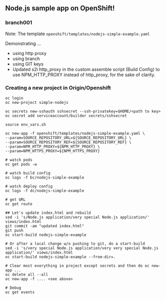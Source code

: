 Node.js sample app on OpenShift!
-----------------

### branch001 ###
Note: The template `openshift/templates/nodejs-simple-example.yaml`

Demonstrating ...

- using http proxy
- using branch
- using GIT keys
- Updated s2i http_proxy in the custom assemble script (Build Config) to use NPM_HTTP_PROXY instead of http_proxy, for the sake of clarity.

### Creating a new project in Origin/Openshift ###

```
oc login
oc new-project simple-nodejs

oc secrets new-sshauth sshsecret --ssh-privatekey=$HOME/<path to key>
oc secret add serviceaccount/builder secrets/sshsecret

source env_vars.sh

oc new-app -f openshift/templates/nodejs-simple-example.yaml \
--param=SOURCE_REPOSITORY_URL=${SOURCE_REPOSITORY_URL} \
--param=SOURCE_REPOSITORY_REF=${SOURCE_REPOSITORY_REF} \
--param=NPM_HTTP_PROXY=${NPM_HTTP_PROXY} \
--param=NPM_HTTPS_PROXY=${NPM_HTTPS_PROXY}

# watch pods
oc get pods -w

# watch build config
oc logs -f bc/nodejs-simple-example

# watch deploy config
oc logs -f dc/nodejs-simple-example

# get URL
oc get route

## Let's update index.html and rebuild
sed -i 's/Node.js application/very special Node.js application/' views/index.html
git commit -am "updated index.html"
git push
oc start-build nodejs-simple-example

# Or after a local change w/o pushing to git, do a start-build
sed -i 's/very special Node.js application/very very special Node.js application/' views/index.html
oc start-build nodejs-simple-example --from-dir=.

# Clear most everything in project except secrets and then do oc new-app ...
oc delete all --all
oc new-app -f .... <see above>

# Debug
oc get events
```
